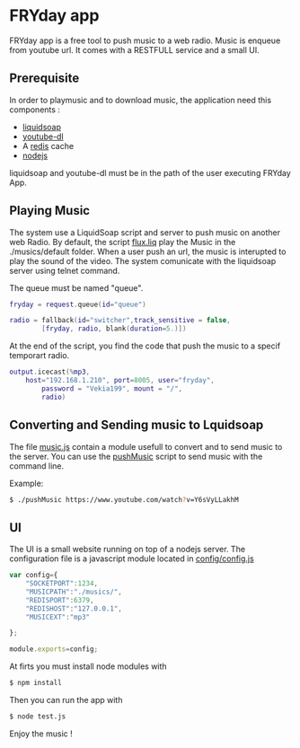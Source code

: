 # FRYday app

FRYday app is a free tool to push music to a web radio. Music is enqueue from youtube url.
It comes with a RESTFULL service and a small UI.

## Prerequisite

In order to playmusic and to download music, the application need this components :

* [liquidsoap](https://www.liquidsoap.info)
* [youtube-dl](https://github.com/ytdl-org/youtube-dl)
* A [redis](https://redis.io) cache
* [nodejs](https://nodejs.org/en/)

liquidsoap and youtube-dl must be in the path of the user executing FRYday App.

## Playing Music

The system use a LiquidSoap script and server to push music on another web Radio. By default, the script [flux.liq](flux.liq) play the Music in the ./musics/default folder. When a user push an url, the music is interupted to play the sound of the video.
The system comunicate with the liquidsoap server using telnet command. 

The queue must be named "queue".

``` lua
fryday = request.queue(id="queue")

radio = fallback(id="switcher",track_sensitive = false, 
        [fryday, radio, blank(duration=5.)])
```

At the end of the script, you find the code that push the music to a specif temporart radio.

``` lua
output.icecast(%mp3,
	host="192.168.1.210", port=8005, user="fryday",
        password = "Vekia199", mount = "/",
        radio)
```

## Converting and Sending music to Lquidsoap

The file [music.js](music.js) contain a module usefull to convert and to send music to the server. You can use the [pushMusic](pushMusic) script to send music with the command line.

Example:
``` sh
$ ./pushMusic https://www.youtube.com/watch?v=Y6sVyLLakhM
```
## UI

The UI is a small website running on top of a nodejs server.
The configuration file is a javascript module located in [config/config.js](config/config.js)

```javascript
var config={
    "SOCKETPORT":1234,
    "MUSICPATH":"./musics/",
    "REDISPORT":6379,
    "REDISHOST":"127.0.0.1",
    "MUSICEXT":"mp3"

};

module.exports=config;
```

At firts you must install node modules with 

```sh
$ npm install
```

Then you can run the app with 

``` sh
$ node test.js
```

Enjoy the music !
